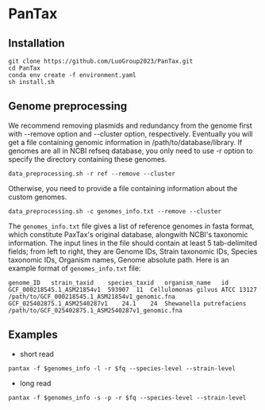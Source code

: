 # PanTax

## Installation
```
git clone https://github.com/LuoGroup2023/PanTax.git
cd PanTax
conda env create -f environment.yaml
sh install.sh
```

## Genome preprocessing

We recommend removing plasmids and redundancy from the genome first with --remove option and --cluster option, respectively. Eventually you will get a file containing genomic information in /path/to/database/library.
If genomes are all in NCBI refseq database, you only need to use -r option to specify the directory containing these genomes.
```
data_preprocessing.sh -r ref --remove --cluster
```
Otherwise, you need to provide a file containing information about the custom genomes.
```
data_preprocessing.sh -c genomes_info.txt --remove --cluster
```
The `genomes_info.txt` file gives a list of reference genomes in fasta format, which constitute PaxTax's original database, alongwith NCBI's taxonomic information. The input lines in the file should contain at least 5 tab-delimited fields; from left to right, they are Genome IDs, Strain taxonomic IDs, Species taxonomic IDs, Organism names, Genome absolute path.
Here is an example format of `genomes_info.txt` file:
```
genome_ID	strain_taxid	species_taxid	organism_name	id
GCF_000218545.1_ASM21854v1	593907	11	Cellulomonas gilvus ATCC 13127	/path/to/GCF_000218545.1_ASM21854v1_genomic.fna
GCF_025402875.1_ASM2540287v1	24.1	24	Shewanella putrefaciens	/path/to/GCF_025402875.1_ASM2540287v1_genomic.fna
```

## Examples

* short read
```
pantax -f $genomes_info -l -r $fq --species-level --strain-level
```
* long read
```
pantax -f $genomes_info -s -p -r $fq --species-level --strain-level
```